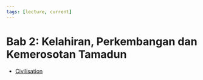 ```yaml
---
tags: [lecture, current]
---
```


# Bab 2: Kelahiran, Perkembangan dan Kemerosotan Tamadun

- [Civilisation](202308072126.md)

